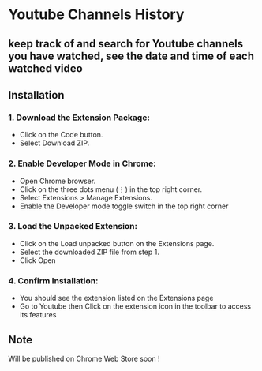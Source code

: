 # Youtube Channels History 
## keep track of and search for Youtube channels you have watched, see the date and time of each watched video

## Installation

### 1. Download the Extension Package:

- Click on the Code button.
- Select Download ZIP.

### 2. Enable Developer Mode in Chrome:

- Open Chrome browser.
- Click on the three dots menu (⋮) in the top right corner.
- Select Extensions > Manage Extensions.
- Enable the Developer mode toggle switch in the top right corner


### 3. Load the Unpacked Extension:

- Click on the Load unpacked button on the Extensions page.
- Select the downloaded ZIP file from step 1.
- Click Open


### 4. Confirm Installation:

- You should see the extension listed on the Extensions page 
- Go to Youtube then Click on the extension icon in the toolbar to access its features

## Note
Will be published on Chrome Web Store soon !